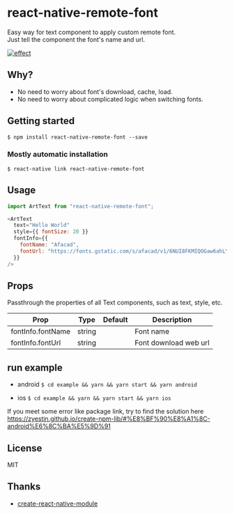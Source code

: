 # react-native-remote-font

Easy way for text component to apply custom remote font.   
Just tell the component the font's name and url.

[![effect](https://zyestin.github.io/art-text/media/17016760060792/font-down-apply-1.gif)](https://zyestin.github.io/art-text/)

## Why?

- No need to worry about font's download, cache, load.  
- No need to worry about complicated logic when switching fonts.

## Getting started

`$ npm install react-native-remote-font --save`

### Mostly automatic installation

`$ react-native link react-native-remote-font`

## Usage
```javascript
import ArtText from "react-native-remote-font";

<ArtText
  text="Hello World"
  style={{ fontSize: 20 }}
  fontInfo={{
    fontName: "Afacad",
    fontUrl: "https://fonts.gstatic.com/s/afacad/v1/6NUI8FKMIQOGaw6ahLYEvBjUVG5Ga92uVSQ-9kKlZfNfuw.ttf",
  }}
/>
```

## Props

Passthrough the properties of all Text components, such as text, style, etc. 

| Prop | Type | Default | Description |
| ---- | ---- | ------- | ----------- |
| fontInfo.fontName | string |  | Font name |
| fontInfo.fontUrl | string |  | Font download web url |


## run example

* android
`$ cd example && yarn && yarn start && yarn android`

* ios
`$ cd example && yarn && yarn start && yarn ios`

If you meet some error like package link, try to find the solution here https://zyestin.github.io/create-npm-lib/#%E8%BF%90%E8%A1%8C-android%E6%8C%BA%E5%9D%91


## License

MIT

## Thanks

* [create-react-native-module](https://github.com/brodybits/create-react-native-module)
